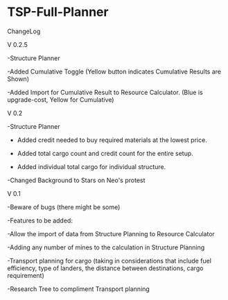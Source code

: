 # TSP-Full-Planner
ChangeLog

V 0.2.5

-Structure Planner

 -Added Cumulative Toggle (Yellow button indicates Cumulative Results are Shown)

 -Added Import for Cumulative Result to Resource Calculator. (Blue is upgrade-cost, Yellow for Cumulative)

V 0.2

-Structure Planner

 - Added credit needed to buy required materials at the lowest price.

 - Added total cargo count and credit count for the entire setup.

 - Added individual total cargo for individual structure.

-Changed Background to Stars on Neo's protest

 

V 0.1

-Beware of bugs (there might be some)

-Features to be added:

 -Allow the import of data from Structure Planning to Resource Calculator

 -Adding any number of mines to the calculation in Structure Planning

 -Transport planning for cargo (taking in considerations that include fuel efficiency, type of landers, the distance between destinations, cargo requirement)

 -Research Tree to compliment Transport planning
